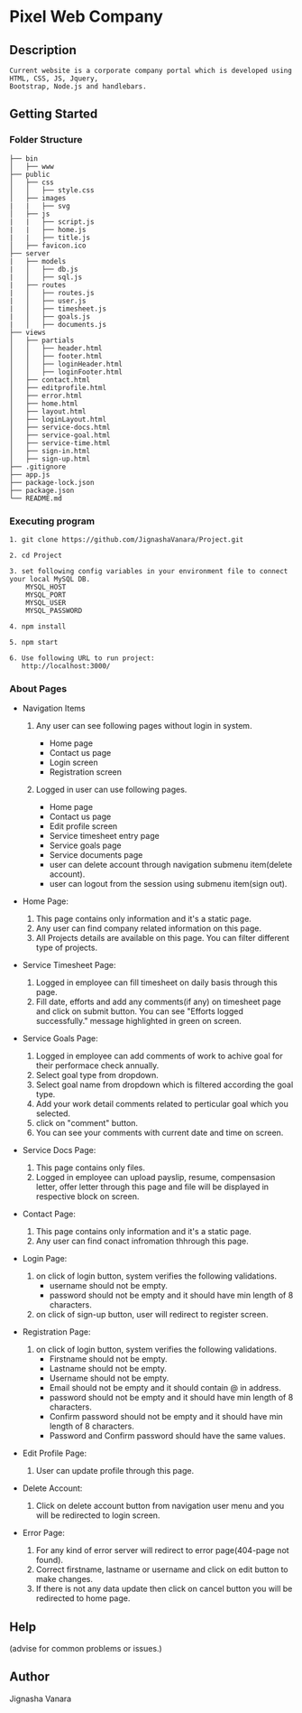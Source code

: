 # Pixel Web Company

## Description
    Current website is a corporate company portal which is developed using HTML, CSS, JS, Jquery, 
    Bootstrap, Node.js and handlebars.

## Getting Started

### Folder Structure
    ├── bin
    │   ├── www
    ├── public
    │   ├── css
    │   │   ├── style.css
    │   ├── images
    |   |   ├── svg
    │   ├── js
    |   |   ├── script.js
    |   |   ├── home.js
    |   |   ├── title.js
    │   ├── favicon.ico
    ├── server
    |   ├── models
    |   │   ├── db.js
    |   │   ├── sql.js
    |   ├── routes
    |   │   ├── routes.js
    |   │   ├── user.js
    |   │   ├── timesheet.js
    |   │   ├── goals.js
    |   │   ├── documents.js
    ├── views
    │   ├── partials
    │   │   ├── header.html
    │   │   ├── footer.html
    │   │   ├── loginHeader.html
    │   │   ├── loginFooter.html
    │   ├── contact.html
    │   ├── editprofile.html
    │   ├── error.html
    │   ├── home.html
    │   ├── layout.html
    │   ├── loginLayout.html
    │   ├── service-docs.html
    │   ├── service-goal.html
    │   ├── service-time.html
    │   ├── sign-in.html
    │   ├── sign-up.html
    ├── .gitignore
    ├── app.js
    ├── package-lock.json 
    ├── package.json
    └── README.md
     
### Executing program

    1. git clone https://github.com/JignashaVanara/Project.git
    
    2. cd Project
    
    3. set following config variables in your environment file to connect your local MySQL DB.
        MYSQL_HOST
        MYSQL_PORT
        MYSQL_USER
        MYSQL_PASSWORD
        
    4. npm install
    
    5. npm start
    
    6. Use following URL to run project: 
       http://localhost:3000/

### About Pages 

* Navigation Items
    1. Any user can see following pages without login in system.
        - Home page
        - Contact us page
        - Login screen
        - Registration screen
    
    2. Logged in user can use following pages.
        - Home page
        - Contact us page
        - Edit profile screen
        - Service timesheet entry page
        - Service goals page
        - Service documents page
        - user can delete account through navigation submenu item(delete account).
        - user can logout from the session using submenu item(sign out).

* Home Page:
    1. This page contains only information and it's a static page.
    2. Any user can find company related information on this page.
    3. All Projects details are available on this page. You can filter different type of projects.

* Service Timesheet Page:
    1. Logged in employee can fill timesheet on daily basis through this page.
    2. Fill date, efforts and add any comments(if any) on timesheet page and click on submit button. You can see "Efforts logged successfully." message highlighted in green on screen.

* Service Goals Page:
    1. Logged in employee can add comments of work to achive goal for their performace check annually.
    2. Select goal type from dropdown.
    3. Select goal name from dropdown which is filtered according the goal type.
    4. Add your work detail comments related to perticular goal which you selected.
    5. click on "comment" button.
    6. You can see your comments with current date and time on screen.

* Service Docs Page:
    1. This page contains only files.
    2. Logged in employee can upload payslip, resume, compensasion letter, offer letter through this page and file will be displayed in respective block on screen.

* Contact Page:
    1. This page contains only information and it's a static page.
    2. Any user can find conact infromation thhrough this page.

* Login Page:
    1. on click of login button, system verifies the following validations.
        - username should not be empty.
        - password should not be empty and it should have min length of 8 characters.
    2. on click of sign-up button, user will redirect to register screen.

* Registration Page:
    1. on click of login button, system verifies the following validations.
        - Firstname should not be empty.
        - Lastname should not be empty.
        - Username should not be empty.
        - Email should not be empty and it should contain @ in address.
        - password should not be empty and it should have min length of 8 characters.
        - Confirm password should not be empty and it should have min length of 8 characters.
        - Password and Confirm password should have the same values.

* Edit Profile Page:
    1. User can update profile through this page.

* Delete Account:
    1. Click on delete account button from navigation user menu and you will be redirected to login screen.

* Error Page:
    1. For any kind of error server will redirect to error page(404-page not found).
    2. Correct firstname, lastname or username and click on edit button to make changes.
    3. If there is not any data update then click on cancel button you will be redirected to home page.


## Help
(advise for common problems or issues.)

## Author
Jignasha Vanara
